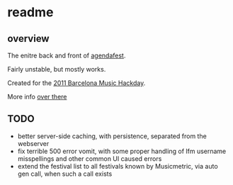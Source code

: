readme
======

overview
--------

The enitre back and front of [agendafest](http://agendafest.com).

Fairly unstable, but mostly works.

Created for the [2011 Barcelona Music Hackday](http://bcn.musichackday.org/2011/).

More info [over there](http://wiki.musichackday.org/index.php?title=AGENDAFEST)


TODO
----

-  better server-side caching, with persistence, separated from the webserver
-  fix terrible 500 error vomit, with some proper handling of lfm username misspellings and other common UI caused errors
-  extend the festival list to all festivals known by Musicmetric, via auto gen call, when such a call exists
